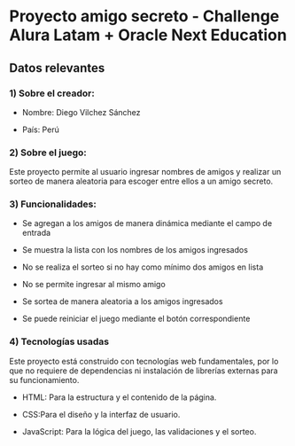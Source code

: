 <h1>Proyecto amigo secreto - Challenge Alura Latam + Oracle Next Education</h1>

<h2>Datos relevantes</h2>
<h3>1) Sobre el creador:</h3>
<p>
  
  - Nombre: Diego Vilchez Sánchez
  
  - País: Perú
  
</p>

<h3>2) Sobre el juego:</h3>
<p>
Este proyecto permite al usuario ingresar nombres de amigos y realizar un sorteo de manera aleatoria para escoger entre ellos a un amigo secreto.
</p>


<h3>3) Funcionalidades:</h3>
<p>


  - Se agregan a los amigos de manera dinámica mediante el campo de entrada

  - Se muestra la lista con los nombres de los amigos ingresados

  -  No se realiza el sorteo si no hay como mínimo dos amigos en lista

  -  No se permite ingresar al mismo amigo

  -  Se sortea de manera aleatoria a los amigos ingresados

  -  Se puede reiniciar el juego mediante el botón correspondiente

    
</p>


<h3>4) Tecnologías usadas</h3>

<p>
Este proyecto está construido con tecnologías web fundamentales, por lo que no requiere de dependencias ni instalación de librerías externas para su funcionamiento.

- HTML: Para la estructura y el contenido de la página.

- CSS:Para el diseño y la interfaz de usuario.

- JavaScript: Para la lógica del juego, las validaciones y el sorteo.
</p>






